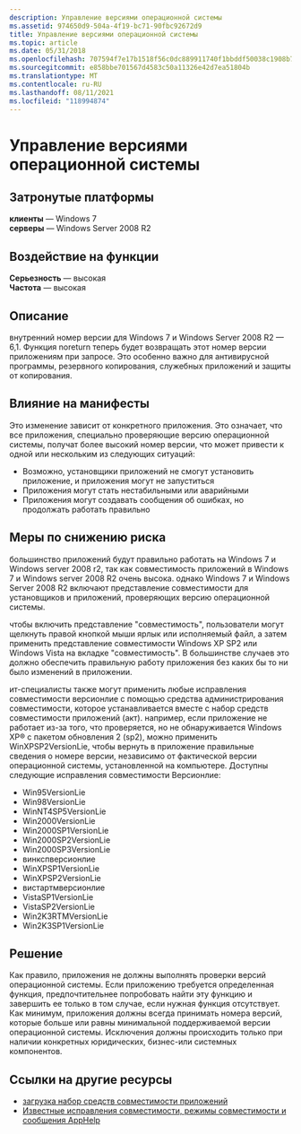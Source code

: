 ```yaml
---
description: Управление версиями операционной системы
ms.assetid: 974650d9-504a-4f19-bc71-90fbc92672d9
title: Управление версиями операционной системы
ms.topic: article
ms.date: 05/31/2018
ms.openlocfilehash: 707594f7e17b1518f56c0dc889911740f1bbddf50038c1908b7a47d7a0629b43
ms.sourcegitcommit: e858bbe701567d4583c50a11326e42d7ea51804b
ms.translationtype: MT
ms.contentlocale: ru-RU
ms.lasthandoff: 08/11/2021
ms.locfileid: "118994874"
---
```

# <a name="operating-system-versioning"></a>Управление версиями операционной системы

## <a name="affected-platforms"></a>Затронутые платформы

**клиенты** — Windows 7  
**серверы** — Windows Server 2008 R2  









## <a name="feature-impact"></a>Воздействие на функции

**Серьезность** — высокая  
**Частота** — высокая  









## <a name="description"></a>Описание

внутренний номер версии для Windows 7 и Windows Server 2008 R2 — 6,1. Функция noreturn теперь будет возвращать этот номер версии приложениям при запросе. Это особенно важно для антивирусной программы, резервного копирования, служебных приложений и защиты от копирования.

## <a name="manifestation-of-impact"></a>Влияние на манифесты

Это изменение зависит от конкретного приложения. Это означает, что все приложения, специально проверяющие версию операционной системы, получат более высокий номер версии, что может привести к одной или нескольким из следующих ситуаций:

-   Возможно, установщики приложений не смогут установить приложение, и приложения могут не запуститься
-   Приложения могут стать нестабильными или аварийными
-   Приложения могут создавать сообщения об ошибках, но продолжать работать правильно

## <a name="mitigation"></a>Меры по снижению риска

большинство приложений будут правильно работать на Windows 7 и Windows server 2008 r2, так как совместимость приложений в Windows 7 и Windows server 2008 R2 очень высока. однако Windows 7 и Windows Server 2008 R2 включают представление совместимости для установщиков и приложений, проверяющих версию операционной системы.

чтобы включить представление "совместимость", пользователи могут щелкнуть правой кнопкой мыши ярлык или исполняемый файл, а затем применить представление совместимости Windows XP SP2 или Windows Vista на вкладке "совместимость". В большинстве случаев это должно обеспечить правильную работу приложения без каких бы то ни было изменений в приложении.

ит-специалисты также могут применить любые исправления совместимости версионлие с помощью средства администрирования совместимости, которое устанавливается вместе с набор средств совместимости приложений (акт). например, если приложение не работает из-за того, что проверяется, но не обнаруживается Windows XP® с пакетом обновления 2 (sp2), можно применить WinXPSP2VersionLie, чтобы вернуть в приложение правильные сведения о номере версии, независимо от фактической версии операционной системы, установленной на компьютере. Доступны следующие исправления совместимости Версионлие:

-   Win95VersionLie
-   Win98VersionLie
-   WinNT4SP5VersionLie
-   Win2000VersionLie
-   Win2000SP1VersionLie
-   Win2000SP2VersionLie
-   Win2000SP3VersionLie
-   винкспверсионлие
-   WinXPSP1VersionLie
-   WinXPSP2VersionLie
-   вистартмверсионлие
-   VistaSP1VersionLie
-   VistaSP2VersionLie
-   Win2K3RTMVersionLie
-   Win2K3SP1VersionLie

## <a name="solution"></a>Решение

Как правило, приложения не должны выполнять проверки версий операционной системы. Если приложению требуется определенная функция, предпочтительнее попробовать найти эту функцию и завершить ее только в том случае, если нужная функция отсутствует. Как минимум, приложения должны всегда принимать номера версий, которые больше или равны минимальной поддерживаемой версии операционной системы. Исключения должны происходить только при наличии конкретных юридических, бизнес-или системных компонентов.

## <a name="links-to-other-resources"></a>Ссылки на другие ресурсы

-   [загрузка набор средств совместимости приложений](/windows-hardware/get-started/adk-install)
-   [Известные исправления совместимости, режимы совместимости и сообщения AppHelp](/previous-versions/windows/it-pro/windows-7/cc765984(v=ws.10))

 

 
